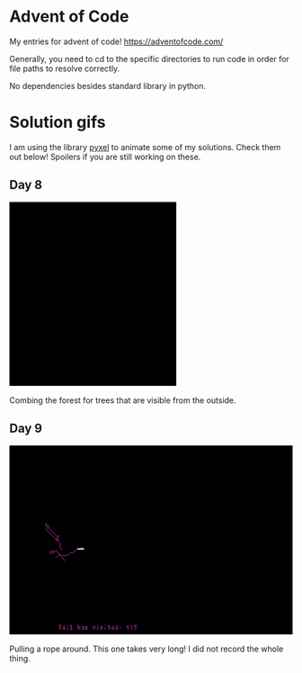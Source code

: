 # Advent of Code

My entries for advent of code! https://adventofcode.com/

Generally, you need to cd to the specific directories to run code in order for file paths to resolve correctly.

No dependencies besides standard library in python.

# Solution gifs

I am using the library [pyxel](https://github.com/kitao/pyxel) to animate some of my solutions. Check them out below! Spoilers if you are still working on these.


## Day 8

![Day 8](gifs\day8.gif)

Combing the forest for trees that are visible from the outside.


## Day 9

![Day 9](gifs\day9.gif)

Pulling a rope around. This one takes very long! I did not record the whole thing.